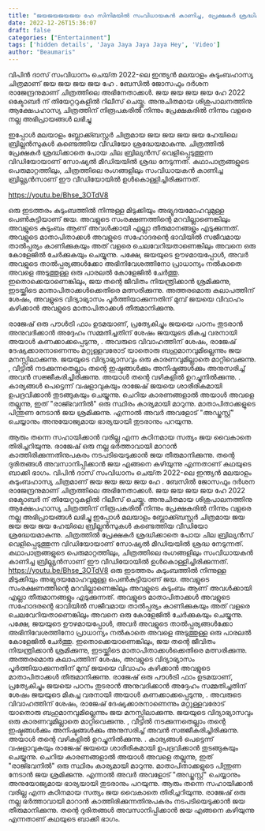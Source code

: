 ```yaml
---
title: "ജയജയജയജയ ഹേ സിനിമയിൽ സംവിധായകൻ കാണിച്ച, പ്രേക്ഷകർ ശ്രദ്ധിക്കാത്ത ബ്രില്ല്യന്‍സ്‌"
date: 2022-12-26T15:36:07
draft: false
categories: ["Entertainment"]
tags: ['hidden details', 'Jaya Jaya Jaya Jaya Hey', 'Video']
author: "Beaumaris"
---
```


വിപിൻ ദാസ് സംവിധാനം ചെയ്‌ത 2022-ലെ ഇന്ത്യൻ മലയാളം കുടുംബഹാസ്യ ചിത്രമാണ് ജയ ജയ ജയ ജയ ഹേ . ബേസിൽ ജോസഫും ദർശന രാജേന്ദ്രനുമാണ് ചിത്രത്തിലെ അഭിനേതാക്കൾ. ജയ ജയ ജയ ജയ ഹേ 2022 ഒക്ടോബർ ന് തിയേറ്ററുകളിൽ റിലീസ് ചെയ്തു. അനുചിതമായ ശിശുപാലനത്തിനു ആക്ഷേപഹാസ്യ ചിത്രത്തിന് നിരൂപകരിൽ നിന്നും പ്രേക്ഷകരിൽ നിന്നും വളരെ നല്ല അഭിപ്രായങ്ങൾ ലഭിച്ചു

ഇപ്പോൾ മലയാളം ബ്ലോക്ക്ബസ്റ്റർ ചിത്രമായ ജയ ജയ ജയ ജയ ഹേയിലെ ബ്രില്ലന്‍സുകള്‍ കണ്ടെത്തിയ വീഡിയോ ശ്രദ്ധേയമാകുന്നു. ചിത്രത്തിൽ പ്രേക്ഷകർ ശ്രദ്ധിക്കാതെ പോയ ചില ബ്രില്യൻസ് വെളിപ്പെടുത്തുന്ന വിഡിയോയാണ് സോഷ്യല്‍ മീഡിയയില്‍ ശ്രദ്ധ നേടുന്നത്. കഥാപാത്രങ്ങളുടെ പെരുമാറ്റത്തിലും, ചിത്രത്തിലെ രംഗങ്ങളിലും സംവിധായകൻ കാണിച്ച ബ്രില്ല്യന്‍സാണ് ഈ വീഡിയോയില്‍ ഉള്‍കൊള്ളിച്ചിരിക്കുന്നത്.

https://youtu.be/Bhse_3OTdV8

ഒരു ഇടത്തരം കുടുംബത്തിൽ നിന്നുള്ള മിടുക്കിയും അഭ്യുദയമോഹവുമുള്ള പെൺകുട്ടിയാണ് ജയ. അവളുടെ സംരക്ഷണത്തിന്റെ മറവില്ലാണെങ്കിലും അവളുടെ കുടുംബം ആണ് അവൾക്കായി എല്ലാ തീരുമാനങ്ങളും എടുക്കുന്നത്. അവളുടെ മാതാപിതാക്കൾ അവളുടെ സഹോദരന്റെ ഭാവിയിൽ സജീവമായ താൽപ്പര്യം കാണിക്കുകയും അത് വളരെ ചെലവേറിയതാണെങ്കിലും അവനെ ഒരു കോളേജിൽ ചേർക്കുകയും ചെയ്യുന്നു. പക്ഷേ, ജയയുടെ ഊഴമായപ്പോൾ, അവർ അവളുടെ താൽപ്പര്യങ്ങൾക്കോ അഭിനിവേശത്തിനോ പ്രാധാന്യം നൽകാതെ അവളെ അടുത്തുള്ള ഒരു പാരലൽ കോളേജിൽ ചേർത്തു. ഇതൊക്കെയാണെങ്കിലും, ജയ തന്റെ ജീവിതം നിയന്ത്രിക്കാൻ ശ്രമിക്കുന്നു, ഇടയ്ക്കിടെ മാതാപിതാക്കൾക്കെതിരെ മത്സരിക്കുന്നു. അത്തരമൊരു കലാപത്തിന് ശേഷം, അവളുടെ വിദ്യാഭ്യാസം പൂർത്തിയാക്കുന്നതിന് മുമ്പ് ജയയെ വിവാഹം കഴിക്കാൻ അവളുടെ മാതാപിതാക്കൾ തീരുമാനിക്കുന്നു.

രാജേഷ് ഒരു പൗൾട്രി ഫാം ഉടമയാണ്, പ്രത്യേകിച്ചും ജയയെ പഠനം തുടരാൻ അനുവദിക്കാൻ അദ്ദേഹം സമ്മതിച്ചതിന് ശേഷം ജയയുടെ മികച്ച വരനായി അയാൾ കണക്കാക്കപ്പെടുന്നു, . അവരുടെ വിവാഹത്തിന് ശേഷം, രാജേഷ് ദേഷ്യക്കാരനാണെന്നും മറ്റുള്ളവരോട് യാതൊരു ബഹുമാനവുമില്ലെന്നും ജയ മനസ്സിലാക്കുന്നു. ജയയുടെ വിദ്യാഭ്യാസവും ഒരു കാരണവുമില്ലാതെ മാറ്റിവെക്കുന്നു. , വീട്ടിൽ നടക്കുന്നതെല്ലാം തന്റെ ഇഷ്ടങ്ങൾക്കും അനിഷ്ടങ്ങൾക്കും അനുസരിച്ച് അവൻ സജ്ജീകരിച്ചിരിക്കുന്നു. അയാൾ തന്റെ വഴികളിൽ ഉറച്ചുനിൽക്കുന്നു. . കാര്യങ്ങൾ പെട്ടെന്ന് വഷളാവുകയും രാജേഷ് ജയയെ ശാരീരികമായി ഉപദ്രവിക്കാൻ തുടങ്ങുകയും ചെയ്യുന്നു. ചെറിയ കാരണങ്ങളാൽ അയാൾ അവളെ തല്ലുന്നു, ഇത് "രാജ്ഭവനിൽ" ഒരു സ്ഥിരം കാര്യമായി മാറുന്നു. മാതാപിതാക്കളുടെ പിന്തുണ നേടാൻ ജയ ശ്രമിക്കുന്നു. എന്നാൽ അവർ അവളോട് "അഡ്ജസ്റ്റ്" ചെയ്യാനും അനുയോജ്യമായ ഭാര്യയായി തുടരാനും പറയുന്നു.

ആരും തന്നെ സഹായിക്കാൻ വരില്ല എന്ന കഠിനമായ സത്യം ജയ വൈകാതെ തിരിച്ചറിയുന്നു. രാജേഷ് ഒരു നല്ല ഭർത്താവായി മാറാൻ കാത്തിരിക്കുന്നതിനുപകരം നടപടിയെടുക്കാൻ ജയ തീരുമാനിക്കുന്നു. തന്റെ ദുരിതങ്ങൾ അവസാനിപ്പിക്കാൻ ജയ എങ്ങനെ കഴിയുന്നു എന്നതാണ് കഥയുടെ ബാക്കി ഭാഗം.
വിപിൻ ദാസ് സംവിധാനം ചെയ്‌ത 2022-ലെ ഇന്ത്യൻ മലയാളം കുടുംബഹാസ്യ ചിത്രമാണ് ജയ ജയ ജയ ജയ ഹേ . ബേസിൽ ജോസഫും ദർശന രാജേന്ദ്രനുമാണ് ചിത്രത്തിലെ അഭിനേതാക്കൾ. ജയ ജയ ജയ ജയ ഹേ 2022 ഒക്ടോബർ ന് തിയേറ്ററുകളിൽ റിലീസ് ചെയ്തു. അനുചിതമായ ശിശുപാലനത്തിനു ആക്ഷേപഹാസ്യ ചിത്രത്തിന് നിരൂപകരിൽ നിന്നും പ്രേക്ഷകരിൽ നിന്നും വളരെ നല്ല അഭിപ്രായങ്ങൾ ലഭിച്ചു ഇപ്പോൾ മലയാളം ബ്ലോക്ക്ബസ്റ്റർ ചിത്രമായ ജയ ജയ ജയ ജയ ഹേയിലെ ബ്രില്ലന്‍സുകള്‍ കണ്ടെത്തിയ വീഡിയോ ശ്രദ്ധേയമാകുന്നു. ചിത്രത്തിൽ പ്രേക്ഷകർ ശ്രദ്ധിക്കാതെ പോയ ചില ബ്രില്യൻസ് വെളിപ്പെടുത്തുന്ന വിഡിയോയാണ് സോഷ്യല്‍ മീഡിയയില്‍ ശ്രദ്ധ നേടുന്നത്. കഥാപാത്രങ്ങളുടെ പെരുമാറ്റത്തിലും, ചിത്രത്തിലെ രംഗങ്ങളിലും സംവിധായകൻ കാണിച്ച ബ്രില്ല്യന്‍സാണ് ഈ വീഡിയോയില്‍ ഉള്‍കൊള്ളിച്ചിരിക്കുന്നത്. https://youtu.be/Bhse_3OTdV8 ഒരു ഇടത്തരം കുടുംബത്തിൽ നിന്നുള്ള മിടുക്കിയും അഭ്യുദയമോഹവുമുള്ള പെൺകുട്ടിയാണ് ജയ. അവളുടെ സംരക്ഷണത്തിന്റെ മറവില്ലാണെങ്കിലും അവളുടെ കുടുംബം ആണ് അവൾക്കായി എല്ലാ തീരുമാനങ്ങളും എടുക്കുന്നത്. അവളുടെ മാതാപിതാക്കൾ അവളുടെ സഹോദരന്റെ ഭാവിയിൽ സജീവമായ താൽപ്പര്യം കാണിക്കുകയും അത് വളരെ ചെലവേറിയതാണെങ്കിലും അവനെ ഒരു കോളേജിൽ ചേർക്കുകയും ചെയ്യുന്നു. പക്ഷേ, ജയയുടെ ഊഴമായപ്പോൾ, അവർ അവളുടെ താൽപ്പര്യങ്ങൾക്കോ അഭിനിവേശത്തിനോ പ്രാധാന്യം നൽകാതെ അവളെ അടുത്തുള്ള ഒരു പാരലൽ കോളേജിൽ ചേർത്തു. ഇതൊക്കെയാണെങ്കിലും, ജയ തന്റെ ജീവിതം നിയന്ത്രിക്കാൻ ശ്രമിക്കുന്നു, ഇടയ്ക്കിടെ മാതാപിതാക്കൾക്കെതിരെ മത്സരിക്കുന്നു. അത്തരമൊരു കലാപത്തിന് ശേഷം, അവളുടെ വിദ്യാഭ്യാസം പൂർത്തിയാക്കുന്നതിന് മുമ്പ് ജയയെ വിവാഹം കഴിക്കാൻ അവളുടെ മാതാപിതാക്കൾ തീരുമാനിക്കുന്നു. രാജേഷ് ഒരു പൗൾട്രി ഫാം ഉടമയാണ്, പ്രത്യേകിച്ചും ജയയെ പഠനം തുടരാൻ അനുവദിക്കാൻ അദ്ദേഹം സമ്മതിച്ചതിന് ശേഷം ജയയുടെ മികച്ച വരനായി അയാൾ കണക്കാക്കപ്പെടുന്നു, . അവരുടെ വിവാഹത്തിന് ശേഷം, രാജേഷ് ദേഷ്യക്കാരനാണെന്നും മറ്റുള്ളവരോട് യാതൊരു ബഹുമാനവുമില്ലെന്നും ജയ മനസ്സിലാക്കുന്നു. ജയയുടെ വിദ്യാഭ്യാസവും ഒരു കാരണവുമില്ലാതെ മാറ്റിവെക്കുന്നു. , വീട്ടിൽ നടക്കുന്നതെല്ലാം തന്റെ ഇഷ്ടങ്ങൾക്കും അനിഷ്ടങ്ങൾക്കും അനുസരിച്ച് അവൻ സജ്ജീകരിച്ചിരിക്കുന്നു. അയാൾ തന്റെ വഴികളിൽ ഉറച്ചുനിൽക്കുന്നു. . കാര്യങ്ങൾ പെട്ടെന്ന് വഷളാവുകയും രാജേഷ് ജയയെ ശാരീരികമായി ഉപദ്രവിക്കാൻ തുടങ്ങുകയും ചെയ്യുന്നു. ചെറിയ കാരണങ്ങളാൽ അയാൾ അവളെ തല്ലുന്നു, ഇത് "രാജ്ഭവനിൽ" ഒരു സ്ഥിരം കാര്യമായി മാറുന്നു. മാതാപിതാക്കളുടെ പിന്തുണ നേടാൻ ജയ ശ്രമിക്കുന്നു. എന്നാൽ അവർ അവളോട് "അഡ്ജസ്റ്റ്" ചെയ്യാനും അനുയോജ്യമായ ഭാര്യയായി തുടരാനും പറയുന്നു. ആരും തന്നെ സഹായിക്കാൻ വരില്ല എന്ന കഠിനമായ സത്യം ജയ വൈകാതെ തിരിച്ചറിയുന്നു. രാജേഷ് ഒരു നല്ല ഭർത്താവായി മാറാൻ കാത്തിരിക്കുന്നതിനുപകരം നടപടിയെടുക്കാൻ ജയ തീരുമാനിക്കുന്നു. തന്റെ ദുരിതങ്ങൾ അവസാനിപ്പിക്കാൻ ജയ എങ്ങനെ കഴിയുന്നു എന്നതാണ് കഥയുടെ ബാക്കി ഭാഗം.
